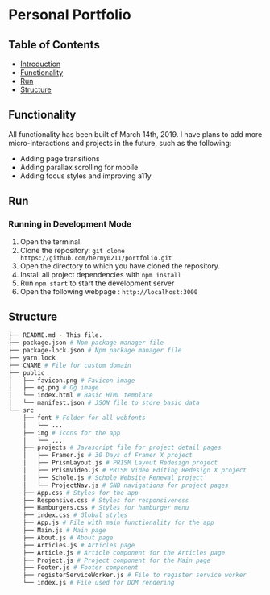 # Personal Portfolio

## Table of Contents

* [Introduction](#introduction)
* [Functionality](#functionality)
* [Run](#run)
* [Structure](#structure)




## Functionality

All functionality has been built of March 14th, 2019. I have plans to add more micro-interactions and projects in the future, such as the following:

- Adding page transitions
- Adding parallax scrolling for mobile
- Adding focus styles and improving a11y


## Run

### Running in Development Mode

1. Open the terminal.
2. Clone the repository: `git clone https://github.com/hermy0211/portfolio.git`
3. Open the directory to which you have cloned the repository.
4. Install all project dependencies with `npm install`
5. Run `npm start` to start the development server
6. Open the following webpage : `http://localhost:3000`


## Structure
```bash
├── README.md - This file.
├── package.json # Npm package manager file
├── package-lock.json # Npm package manager file
├── yarn.lock
├── CNAME # File for custom domain
├── public
│   ├── favicon.png # Favicon image
│   ├── og.png # Og image
│   └── index.html # Basic HTML template
│   └── manifest.json # JSON file to store basic data
└── src
    ├── font # Folder for all webfonts
    │   └── ...
    ├── img # Icons for the app
    │   └── ...
    ├── projects # Javascript file for project detail pages
    │   ├── Framer.js # 30 Days of Framer X project
    │   ├── PrismLayout.js # PRISM Layout Redesign project
    │   ├── PrismVideo.js # PRISM Video Editing Redesign X project
    │   ├── Schole.js # Schole Website Renewal project
    │   └── ProjectNav.js # GNB navigations for project pages
    ├── App.css # Styles for the app
    ├── Responsive.css # Styles for responsiveness
    ├── Hamburgers.css # Styles for hamburger menu
    ├── index.css # Global styles
    ├── App.js # File with main functionality for the app
    ├── Main.js # Main page
    ├── About.js # About page
    ├── Articles.js # Articles page
    ├── Article.js # Article component for the Articles page
    ├── Project.js # Project component for the Main page
    ├── Footer.js # Footer component
    ├── registerServiceWorker.js # File to register service worker
    └── index.js # File used for DOM rendering
```
